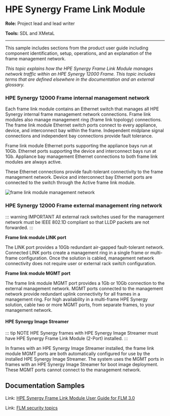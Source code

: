 # HPE Synergy Frame Link Module

**Role:** Project lead and lead writer

**Tools:** SDL and XMetaL

---

This sample includes sections from the product user guide including component identification, setup, operations, and an explanation of the frame management network.

_This topic explains how the HPE Synergy Frame Link Module manages network traffic within an HPE Synergy 12000 Frame._
_This topic includes terms that are defined elsewhere in the documentation and an external glossary._

### HPE Synergy 12000 Frame internal management network

Each frame link module contains an Ethernet switch that manages all HPE Synergy internal frame management network connections. Frame link modules also manage management ring (frame link topology) connections. The frame link module Ethernet switch ports connect to every appliance, device, and interconnect bay within the frame. Independent midplane signal
connections and independent bay connections provide fault tolerance.

Frame link module Ethernet ports supporting the appliance bays run at 10Gb. Ethernet ports supporting the device and interconnect bays run at 1Gb. Appliance bay management Ethernet connections to both frame link modules are always active.

These Ethernet connections provide fault-tolerant connectivity to the frame management network. Device and interconnect bay Ethernet ports are connected to the switch through the Active frame link module.

![frame link module management network](https://chriskpeterson.github.io/vuepress2/public/flm_mgmt_network.PNG)

### HPE Synergy 12000 Frame external management ring network

::: warning IMPORTANT
All external rack switches used for the management network must be IEEE 802.1D compliant so that LLDP packets are not forwarded.
:::

**Frame link module LINK port**

The LINK port provides a 10Gb redundant air-gapped fault-tolerant network. Connected LINK ports create a management ring in a single frame or multi-frame configuration. Once the solution is cabled, management network connectivity does not require user or external rack switch configuration.

**Frame link module MGMT port**

The frame link module MGMT port provides a 1Gb or 10Gb connection to the external management network. MGMT ports connected to the management network provide redundant uplink connectivity for all frames in a management ring. For high availability in a multi-frame HPE Synergy solution, cable two or more MGMT ports, from separate frames, to your management network.

#### HPE Synergy Image Streamer

::: tip NOTE
HPE Synergy frames with HPE Synergy Image Streamer must have HPE Synergy Frame Link Module (2-Port) installed.
:::

In frames with an HPE Synergy Image Streamer installed, the frame link module MGMT ports are both automatically configured for use by the installed HPE Synergy Image Streamer. The system uses the MGMT ports in frames with an HPE Synergy Image Streamer for boot image deployment. These MGMT ports cannot connect to the management network.

## Documentation Samples

Link: [HPE Synergy Frame Link Module User Guide for FLM 3.0](https://chriskpeterson.github.io/vuepress2/public/FLMguide.pdf)

Link: [FLM security topics](https://chriskpeterson.github.io/vuepress2/public/FLMsecurity.pdf)

